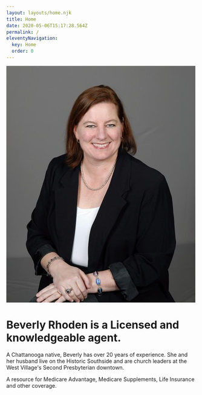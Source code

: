 ```yaml
---
layout: layouts/home.njk
title: Home
date: 2020-05-06T15:17:28.564Z
permalink: /
eleventyNavigation:
  key: Home
  order: 0
---
```

![](/static/img/BRphoto.jpg)

<h1>Beverly Rhoden is a Licensed and knowledgeable agent.</h1>

A Chattanooga native, Beverly has over 20 years of experience. She and her husband live on the Historic Southside and are church leaders at the West Village's Second Presbyterian downtown. 

A resource for Medicare Advantage, Medicare Supplements, Life Insurance and other coverage.

</div>
</div>